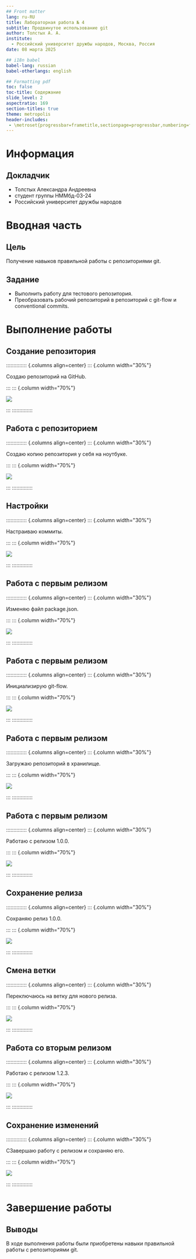 ```yaml
---
## Front matter
lang: ru-RU
title: Лабораторная работа № 4
subtitle: Продвинутое использование git
author: Толстых А. А.
institute:
  - Российский университет дружбы народов, Москва, Россия
date: 08 марта 2025

## i18n babel
babel-lang: russian
babel-otherlangs: english

## Formatting pdf
toc: false
toc-title: Содержание
slide_level: 2
aspectratio: 169
section-titles: true
theme: metropolis
header-includes:
 - \metroset{progressbar=frametitle,sectionpage=progressbar,numbering=fraction}
---
```


# Информация

## Докладчик

  * Толстых Александра Андреевна
  * студент группы НММбд-03-24
  * Российский университет дружбы народов

# Вводная часть

## Цель

Получение навыков правильной работы с репозиториями git.

## Задание

- Выполнить работу для тестового репозитория.
- Преобразовать рабочий репозиторий в репозиторий с git-flow и conventional commits.

# Выполнение работы

## Создание репозитория

:::::::::::::: {.columns align=center}
::: {.column width="30%"}

Создаю репозиторий на GitHub.

:::
::: {.column width="70%"}

![](./image/1.jpeg)

:::
::::::::::::::

## Работа с репозиторием

:::::::::::::: {.columns align=center}
::: {.column width="30%"}

Создаю копию репозитория у себя на ноутбуке.

:::
::: {.column width="70%"}

![](image/2.jpeg)

:::
::::::::::::::

## Настройки

:::::::::::::: {.columns align=center}
::: {.column width="30%"}

Настраиваю коммиты.

:::
::: {.column width="70%"}

![](image/3.jpeg)

:::
::::::::::::::

## Работа с первым релизом

:::::::::::::: {.columns align=center}
::: {.column width="30%"}

Изменяю файл package.json.

:::
::: {.column width="70%"}

![](image/4.jpeg)

:::
::::::::::::::

## Работа с первым релизом

:::::::::::::: {.columns align=center}
::: {.column width="30%"}

Инициализирую git-flow.

:::
::: {.column width="70%"}

![](image/5.jpeg)

:::
::::::::::::::

## Работа с первым релизом

:::::::::::::: {.columns align=center}
::: {.column width="30%"}

Загружаю репозиторий в хранилище.

:::
::: {.column width="70%"}

![](image/6.jpeg)

:::
::::::::::::::

## Работа с первым релизом

:::::::::::::: {.columns align=center}
::: {.column width="30%"}

Работаю с релизом 1.0.0.

:::
::: {.column width="70%"}

![](image/7.jpeg)

:::
::::::::::::::

## Сохранение релиза

:::::::::::::: {.columns align=center}
::: {.column width="30%"}

Сохраняю релиз 1.0.0.

:::
::: {.column width="70%"}

![](image/8.jpeg)

:::
::::::::::::::

## Смена ветки

:::::::::::::: {.columns align=center}
::: {.column width="30%"}

Переключаюсь на ветку для нового релиза.

:::
::: {.column width="70%"}

![](image/9.jpeg)

:::
::::::::::::::

## Работа со вторым релизом

:::::::::::::: {.columns align=center}
::: {.column width="30%"}

Работаю с релизом 1.2.3.

:::
::: {.column width="70%"}

![](image/10.jpeg)

:::
::::::::::::::

## Сохранение изменений

:::::::::::::: {.columns align=center}
::: {.column width="30%"}

СЗавершаю работу с релизом и сохраняю его.

:::
::: {.column width="70%"}

![](image/11.jpeg)

:::
::::::::::::::

# Завершение работы

## Выводы

В ходе выполнения работы были приобретены навыки правильной работы с репозиториями git.
